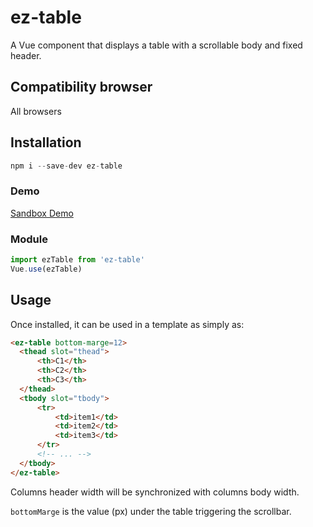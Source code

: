 # ez-table

A Vue component that displays a table with a scrollable body and fixed header. 

## Compatibility browser
All browsers

## Installation

```js
npm i --save-dev ez-table
```

### Demo
[Sandbox Demo](https://codesandbox.io/embed/eztable-sandbox-g1f5r?fontsize=14)

### Module

```js
import ezTable from 'ez-table'
Vue.use(ezTable)
```

## Usage

Once installed, it can be used in a template as simply as:

```html
<ez-table bottom-marge=12>
  <thead slot="thead">
      <th>C1</th>
      <th>C2</th>
      <th>C3</th>
  </thead>
  <tbody slot="tbody">
      <tr>
          <td>item1</td>
          <td>item2</td>
          <td>item3</td>
      </tr>
      <!-- ... -->
  </tbody>
</ez-table>
```
Columns header width will be synchronized with columns body width.

```bottomMarge``` is the value (px) under the table triggering the scrollbar. 
